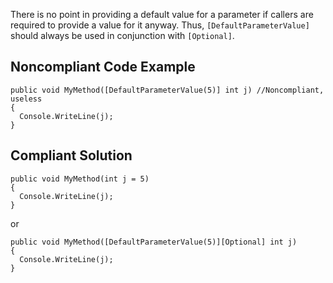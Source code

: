 
There is no point in providing a default value for a parameter if callers are required to provide a value for it anyway. Thus, `[DefaultParameterValue]` should always be used in conjunction with `[Optional]`.

## Noncompliant Code Example


    public void MyMethod([DefaultParameterValue(5)] int j) //Noncompliant, useless
    {
      Console.WriteLine(j);
    }


## Compliant Solution


    public void MyMethod(int j = 5)
    {
      Console.WriteLine(j);
    }


or


    public void MyMethod([DefaultParameterValue(5)][Optional] int j)
    {
      Console.WriteLine(j);
    }

